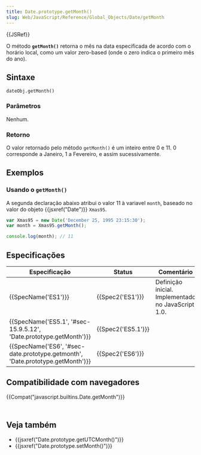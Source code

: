 ```yaml
---
title: Date.prototype.getMonth()
slug: Web/JavaScript/Reference/Global_Objects/Date/getMonth
---
```

{{JSRef}}

O método **`getMonth()`** retorna o mês na data especificada de acordo com o horário local, como um valor zero-based (onde o zero indica o primeiro mês do ano).

## Sintaxe

```
dateObj.getMonth()
```

### Parâmetros

Nenhum.

### Retorno

O valor retornado pelo método `getMonth()` é um inteiro entre 0 e 11. 0 corresponde a Janeiro, 1 a Fevereiro, e assim sucessivamente.

## Exemplos

### Usando o `getMonth()`

A segunda declaração abaixo atribui o valor 11 à variavel `month`, baseado no valor do objeto {{jsxref("Date")}} `Xmas95`.

```js
var Xmas95 = new Date('December 25, 1995 23:15:30');
var month = Xmas95.getMonth();

console.log(month); // 11
```

## Especificações

| Especificação                                                                                            | Status                   | Comentário                                         |
| -------------------------------------------------------------------------------------------------------- | ------------------------ | -------------------------------------------------- |
| {{SpecName('ES1')}}                                                                                 | {{Spec2('ES1')}}     | Definição inicial. Implementado no JavaScript 1.0. |
| {{SpecName('ES5.1', '#sec-15.9.5.12', 'Date.prototype.getMonth')}}                 | {{Spec2('ES5.1')}} |                                                    |
| {{SpecName('ES6', '#sec-date.prototype.getmonth', 'Date.prototype.getMonth')}} | {{Spec2('ES6')}}     |                                                    |

## Compatibilidade com navegadores

{{Compat("javascript.builtins.Date.getMonth")}}

## <br>Veja também

- {{jsxref("Date.prototype.getUTCMonth()")}}
- {{jsxref("Date.prototype.setMonth()")}}

